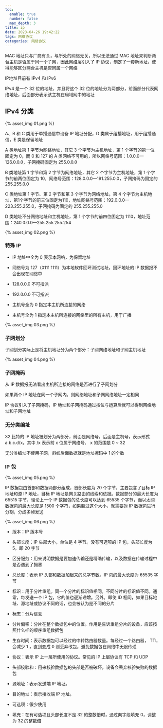 ```yaml
---
toc:
  enable: true
  number: false
  max_depth: 3
title: ip
date: 2023-04-26 19:42:22
tags: 网络协议
categories: 网络协议
---
```


MAC 地址只与厂商有关，与所处的网络无关，所以无法通过 MAC 地址来判断两台主机是否属于同一个子网，因此网络层引入了 IP 协议，制定了一套新地址，使得能够区分两台主机是否同属一个网络

IP地址目前有 IPv4 和 IPv6

IPv4 是一个 32 位的地址，并且将这个 32 位的地址分为两部分，前面部分代表网络地址，后面部分表示该主机在局域网中的地址

## IPv4 分类

{% asset_img 01.png %}

A、B 和 C 类用于单播通信中设备 IP 地址分配，D 类属于组播地址，用于组播通信，E 类是保留地址

A 类地址第 1 字节为网络地址，其它 3 个字节为主机地址，第 1 个字节的第一位固定为 0，而 0 和 127 的 A 类网络不可用的，所以网络号范围：1.0.0.0—126.0.0.0，子网掩码固定为 255.0.0.0

B 类地址第 1 字节和第 2 字节为网络地址，其它 2 个字节为主机地址，第 1 个字节的前两位固定为 10，网络号范围：128.0.0.0—191.255.0.0，子网掩码为固定的255.255.0.0

C 类地址第 1 字节、第 2 字节和第 3 个字节为网络地址，第 4 个字节为主机地址，第1个字节的前三位固定为110，地址网络号范围：192.0.0.0—223.255.255.0，子网掩码为固定的 255.255.255.0

D 类地址不分网络地址和主机地址，第 1 个字节的前四位固定为 1110，地址范围：240.0.0.0—255.255.255.254

{% asset_img 02.png %}

### 特殊 IP

- IP 地址中全为 0 表示本网络，为保留地址

- 网络号为 127（0111 1111）为本地软件回环测试地址，回环地址的 IP 数据报不会出现在网络中

- 128.0.0.0 不可指派

- 192.0.0.0 不可指派

- 主机号全为 0 指定本主机所连接的网络

- 主机号全为 1 指定本主机所连接的网络里的所有主机，用于广播

{% asset_img 03.png %}

### 子网划分

子网划分实际上是将主机地址分为两个部分：子网网络地址和子网主机地址

{% asset_img 04.png %}

### 子网掩码

从 IP 数据报无法看出主机所连接的网络是否进行了子网划分

如果两个 IP 地址在同一个子网内，则网络地址和子网网络地址一定相同

IP 协议引入了子网掩码，IP 地址和子网掩码通过按位与运算后就可以得到网络地址和子网地址

### 无分类编址

32 比特的 IP 地址被划分为两部分，前面是网络号，后面是主机号，表示形式 a.b.c.d/x，其中 /x 表示前 x 位属于网络号， x 的范围是 0 ~ 32

无分类编址不使用子网，斜线后面数据就是地址掩码中 1 的个数

### IP 包

{% asset_img 05.png %}

IP 数据包由首部和数据两部分组成，首部长度为 20 个字节，主要包含了目标 IP 地址和源 IP 地址，目标 IP 地址是网关路由的线索和依据。数据部分的最大长度为 65515 字节，理论上一个 IP 数据包的总长度可以达到 65535 个字节，而以太网数据包的最大长度是 1500 个字符，如果超过这个大小，就需要对 IP 数据包进行分割，分成多帧发送

{% asset_img 06.png %}

- 版本：IP 版本号

- 头部长度：IP 头部大小，单位是 4 字节。没有可选项的 IP 包，头部长度为 5，即 20 字节

- 区分服务：用来说明数据是要加速传输还是精确传输，以及数据在传输过程中是否遇到了拥塞

- 总长度：表示 IP 头部和数据加起来的总字节数。IP 包的最大长度为 65535 字节

- 标识：用于分片重组。同一个分片的标识值相同，不同分片的标识值不同。通常，每发送一个 IP 包，它的值也逐渐递增。另外，即使 ID 相同，如果目标地址、源地址或协议不同的话，也会被认为是不同的分片

- 标志：分片信息

- 分片偏移：分片在整个数据包中的位置。作用是告诉重组分片的设备，应该按照什么样的顺序重组数据包

- 生存时间：表示数据包可以经过的中转路由器数量。每经过一个路由器， TTL 会减少 1 ，直到变成 0 则丢弃改包，避免数据包在网络中无限传递

- 协议：表示 IP 上一层所使用的协议。常见的 IP 上层协议有 TCP 和 UDP

- 头部校验和：用来校验数据包的头部是否被破坏。设备会丢弃校验失败的数据包

- 源地址：表示发送端 IP 地址。

- 目的地址：表示接收端 IP 地址。

- 可选项：很少使用

- 填充：在有可选项且头部长度不是 32 的整数倍时，通过向字段填充 0，调整为 32 的整数倍